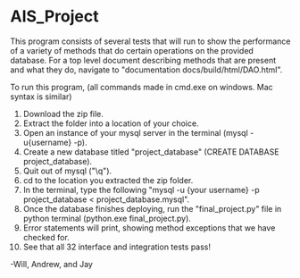 # AIS_Project

This program consists of several tests that will run to show the performance of a variety of methods that do certain operations on the provided database. For a top level document describing methods that are present and what they do, navigate to "documentation docs/build/html/DAO.html". 

To run this program, (all commands made in cmd.exe on windows. Mac syntax is similar)

1) Download the zip file.
2) Extract the folder into a location of your choice.
3) Open an instance of your mysql server in the terminal (mysql -u{username} -p).
4) Create a new database titled "project_database" (CREATE DATABASE project_database).
5) Quit out of mysql ("\q").
6) cd to the location you extracted the zip folder.
7) In the terminal, type the following "mysql -u {your username} -p project_database < project_database.mysql".
8) Once the database finishes deploying, run the "final_project.py" file in python terminal (python.exe final_project.py).
9) Error statements will print, showing method exceptions that we have checked for.
10) See that all 32 interface and integration tests pass!

-Will, Andrew, and Jay
